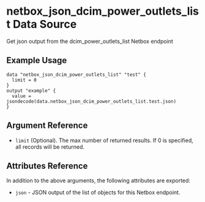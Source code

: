 # netbox\_json\_dcim\_power\_outlets\_list Data Source

Get json output from the dcim_power_outlets_list Netbox endpoint

## Example Usage

```hcl
data "netbox_json_dcim_power_outlets_list" "test" {
  limit = 0
}
output "example" {
  value = jsondecode(data.netbox_json_dcim_power_outlets_list.test.json)
}
```

## Argument Reference

* ``limit`` (Optional). The max number of returned results. If 0 is specified, all records will be returned.

## Attributes Reference

In addition to the above arguments, the following attributes are exported:
* ``json`` - JSON output of the list of objects for this Netbox endpoint.

